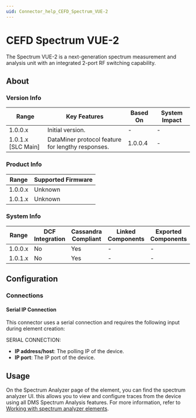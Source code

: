```yaml
---
uid: Connector_help_CEFD_Spectrum_VUE-2
---
```


# CEFD Spectrum VUE-2

The Spectrum VUE-2 is a next-generation spectrum measurement and analysis unit with an integrated 2-port RF switching capability.

## About

### Version Info

| Range                | Key Features                                      | Based On     | System Impact     |
|----------------------|---------------------------------------------------|--------------|-------------------|
| 1.0.0.x              | Initial version.                                  | -            | -                 |
| 1.0.1.x [SLC Main]   | DataMiner protocol feature for lengthy responses. | 1.0.0.4      | -                 |

### Product Info

| Range     | Supported Firmware     |
|-----------|------------------------|
| 1.0.0.x   | Unknown                |
| 1.0.1.x   | Unknown                |

### System Info

| Range     | DCF Integration     | Cassandra Compliant     | Linked Components     | Exported Components     |
|-----------|---------------------|-------------------------|-----------------------|-------------------------|
| 1.0.0.x   | No                  | Yes                     | -                     | -                       |
| 1.0.1.x   | No                  | Yes                     | -                     | -                       |

## Configuration

### Connections

#### Serial IP Connection

This connector uses a serial connection and requires the following input during element creation:

SERIAL CONNECTION:

- **IP address/host**: The polling IP of the device.
- **IP port**: The IP port of the device.

## Usage

On the Spectrum Analyzer page of the element, you can find the spectrum analyzer UI. this allows you to view and configure traces from the device using all DMS Spectrum Analysis features. For more information, refer to [Working with spectrum analyzer elements](https://aka.dataminer.services/Working_with_spectrum_analyzer_elements).
